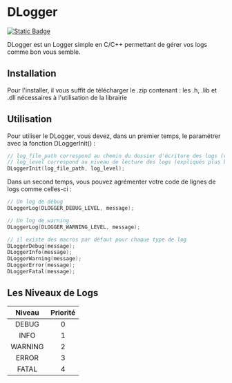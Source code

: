 # DLogger

[![Static Badge](https://img.shields.io/badge/Downloads-V1.0-%2328d456)](https://github.com/Dr4kiel/DLogger/releases/download/1.0/DLogger.x64.zip)

DLogger est un Logger simple en C/C++ permettant de gérer vos logs comme bon vous semble.

## Installation

Pour l'installer, il vous suffit de télécharger le .zip contenant : les .h, .lib et .dll nécessaires à l'utilisation de la librairie

## Utilisation

Pour utiliser le DLogger, vous devez, dans un premier temps, le paramétrer avec la fonction DLoggerInit() :

```c
// log_file_path correspond au chemin du dossier d'écriture des logs (veillez à ce que le dossier soit créée)
// log_level correspond au niveau de lecture des logs (expliqués plus bas)
DLoggerInit(log_file_path, log_level);
```

Dans un second temps, vous pouvez agrémenter votre code de lignes de logs comme celles-ci :

```c
// Un log de débug
DLoggerLog(DLOGGER_DEBUG_LEVEL, message);

// Un log de warning
DLoggerLog(DLOGGER_WARNING_LEVEL, message);

// il existe des macros par défaut pour chaque type de log
DLoggerDebug(message);
DLoggerInfo(message);
DLoggerWarning(message);
DLoggerError(message);
DLoggerFatal(message);
```
## Les Niveaux de Logs

| Niveau | Priorité |
|:------:|:--------:|
| DEBUG | 0 |
| INFO | 1 |
| WARNING | 2 |
| ERROR | 3 |
| FATAL | 4 |
